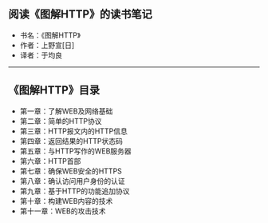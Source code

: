 ## 阅读《图解HTTP》的读书笔记

- 书名：《图解HTTP》
- 作者：上野宣[日]
- 译者：于均良

- - -
## 《图解HTTP》目录

- 第一章：了解WEB及网络基础
- 第二章：简单的HTTP协议
- 第三章：HTTP报文内的HTTP信息
- 第四章：返回结果的HTTP状态码
- 第五章：与HTTP写作的WEB服务器
- 第六章：HTTP首部
- 第七章：确保WEB安全的HTTPS
- 第八章：确认访问用户身份的认证
- 第九章：基于HTTP的功能追加协议
- 第十章：构建WEB内容的技术
- 第十一章：WEB的攻击技术
